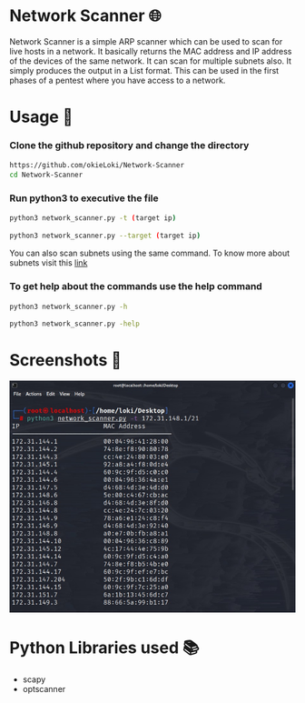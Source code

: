 
# Network Scanner 🌐

Network Scanner is a simple ARP scanner which can be used to scan for live hosts in a network. It basically returns the MAC address and IP address of the devices of the same network. It can scan for multiple subnets also. It simply produces the output in a List format. This can be used in the first phases of a pentest where you have access to a network.


# Usage 🚀
### Clone the github repository and change the directory
```bash
https://github.com/okieLoki/Network-Scanner
cd Network-Scanner
```
### Run python3 to executive the file
```bash
python3 network_scanner.py -t (target ip)
```
```bash
python3 network_scanner.py --target (target ip)
```

You can also scan subnets using the same command.
To know more about subnets visit this [link](https://www.freecodecamp.org/news/subnet-cheat-sheet-24-subnet-mask-30-26-27-29-and-other-ip-address-cidr-network-references/)
### To get help about the commands use the help command
```bash
python3 network_scanner.py -h
```
```bash
python3 network_scanner.py -help
```

# Screenshots 📸

![](images/image.jpeg)


# Python Libraries used 📚

- scapy
- optscanner


